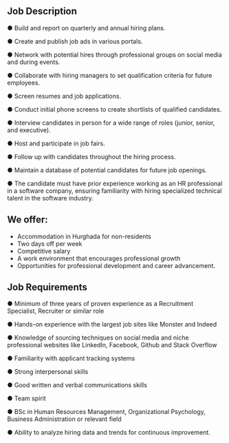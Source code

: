 ## **Job Description**

● Build and report on quarterly and annual hiring plans.

● Create and publish job ads in various portals.

● Network with potential hires through professional groups on social media and during events.

● Collaborate with hiring managers to set qualification criteria for future employees.

● Screen resumes and job applications.

● Conduct initial phone screens to create shortlists of qualified candidates.

● Interview candidates in person for a wide range of roles (junior, senior, and executive).

● Host and participate in job fairs.

● Follow up with candidates throughout the hiring process.

● Maintain a database of potential candidates for future job openings.

● The candidate must have prior experience working as an HR professional in a software company, ensuring familiarity with hiring specialized technical talent in the software industry.

## **We offer:**

- Accommodation in Hurghada for non-residents
- Two days off per week
- Competitive salary
- A work environment that encourages professional growth
- Opportunities for professional development and career advancement.

## **Job Requirements**

● Minimum of three years of proven experience as a Recruitment Specialist, Recruiter or similar role

● Hands-on experience with the largest job sites like Monster and Indeed

● Knowledge of sourcing techniques on social media and niche professional websites like LinkedIn, Facebook, Github and Stack Overflow

● Familiarity with applicant tracking systems

● Strong interpersonal skills

● Good written and verbal communications skills

● Team spirit

● BSc in Human Resources Management, Organizational Psychology, Business Administration or relevant field

● Ability to analyze hiring data and trends for continuous improvement.
